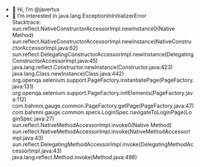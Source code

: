 - 👋 Hi, I’m @javertus
- 👀 I’m interested in java.lang.ExceptionInInitializerError<br>
Stacktrace:<br>
sun.reflect.NativeConstructorAccessorImpl.newInstance0(Native Method)<br>
sun.reflect.NativeConstructorAccessorImpl.newInstance(NativeConstructorAccessorImpl.java:62)<br>
sun.reflect.DelegatingConstructorAccessorImpl.newInstance(DelegatingConstructorAccessorImpl.java:45)<br>
java.lang.reflect.Constructor.newInstance(Constructor.java:423)<br>
java.lang.Class.newInstance(Class.java:442)<br>
org.openqa.selenium.support.PageFactory.instantiatePage(PageFactory.java:131)<br>
org.openqa.selenium.support.PageFactory.initElements(PageFactory.java:112)<br>
com.bahmni.gauge.common.PageFactory.getPage(PageFactory.java:47)<br>
com.bahmni.gauge.common.specs.LoginSpec.navigateToLoginPage(LoginSpec.java:27)<br>
sun.reflect.NativeMethodAccessorImpl.invoke0(Native Method)<br>
sun.reflect.NativeMethodAccessorImpl.invoke(NativeMethodAccessorImpl.java:43)<br>
sun.reflect.DelegatingMethodAccessorImpl.invoke(DelegatingMethodAccessorImpl.java:43)<br>
java.lang.reflect.Method.invoke(Method.java:498)<br>

<!---
javertus/javertus is a ✨ special ✨ repository because its `README.md` (this file) appears on your GitHub profile.
You can click the Preview link to take a look at your changes.
--->
